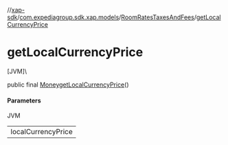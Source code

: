 //[xap-sdk](../../../index.md)/[com.expediagroup.sdk.xap.models](../index.md)/[RoomRatesTaxesAndFees](index.md)/[getLocalCurrencyPrice](get-local-currency-price.md)

# getLocalCurrencyPrice

[JVM]\

public final [Money](../-money/index.md)[getLocalCurrencyPrice](get-local-currency-price.md)()

#### Parameters

JVM

| |
|---|
| localCurrencyPrice |
